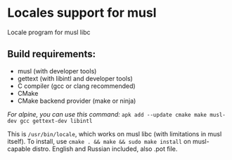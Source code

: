# Locales support for musl
Locale program for musl libc

## Build requirements:
 - musl (with developer tools)
 - gettext (with libintl and developer tools)
 - С compiler (gcc or clang recommended)
 - CMake
 - CMake backend provider (make or ninja)
 
 *For alpine, you can use this command:* ```apk add --update cmake make musl-dev gcc gettext-dev libintl```

This is ```/usr/bin/locale```, which works on musl libc (with limitations in musl itself).
To install, use ```cmake . && make && sudo make install``` on musl-capable distro.
English and Russian included, also .pot file.
